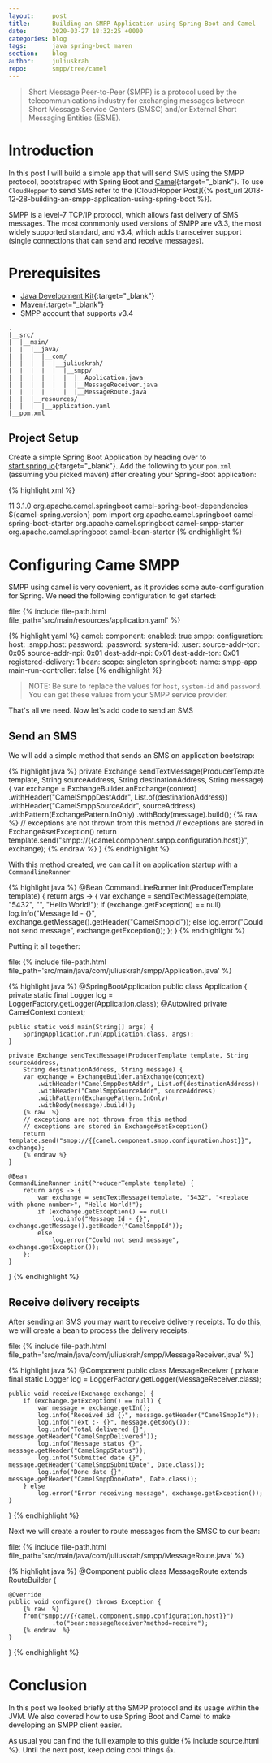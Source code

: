 ```yaml
---
layout:     post
title:      Building an SMPP Application using Spring Boot and Camel
date:       2020-03-27 18:32:25 +0000
categories: blog
tags:       java spring-boot maven
section:    blog
author:     juliuskrah
repo:       smpp/tree/camel
---
```

> Short Message Peer-to-Peer (SMPP) is a protocol used by the telecommunications industry for exchanging
  messages between Short Message Service Centers (SMSC) and/or External Short Messaging Entities (ESME).

# Introduction

In this post I will build a simple app that will send SMS using the SMPP protocol, bootstraped with
Spring Boot and [Camel][camel]{:target="_blank"}. To use `CloudHopper` to send SMS refer to the
[CloudHopper Post]({% post_url 2018-12-28-building-an-smpp-application-using-spring-boot %}).

SMPP is a level-7 TCP/IP protocol, which allows fast delivery of SMS messages. The most conmmonly used
versions of SMPP are v3.3, the most widely supported standard, and v3.4, which adds transceiver support
(single connections that can send and receive messages).

# Prerequisites

- [Java Development Kit][JDK]{:target="_blank"}
- [Maven][]{:target="_blank"}
- SMPP account that supports v3.4

```
.
|__src/
|  |__main/
|  |  |__java/
|  |  |  |__com/
|  |  |  |  |__juliuskrah/
|  |  |  |  |  |__smpp/
|  |  |  |  |  |  |__Application.java
|  |  |  |  |  |  |__MessageReceiver.java
|  |  |  |  |  |  |__MessageRoute.java
|  |  |__resources/
|  |  |  |__application.yaml
|__pom.xml
```

## Project Setup

Create a simple Spring Boot Application by heading over to [start.spring.io](https://start.spring.io/#!type=maven-project&language=java&platformVersion=2.2.6.RELEASE&packaging=jar&jvmVersion=11&groupId=com.juliuskrah&artifactId=smpp&name=smpp&description=Demo%20project%20for%20Camel%20SMPP&packageName=com.juliuskrah.smpp){:target="_blank"}.
Add the following to your `pom.xml` (assuming you picked maven) after creating your Spring-Boot
application:

{% highlight xml %}
<!-- Sections omitted -->
<properties>
  <java.version>11</java.version>
  <camel-spring.version>3.1.0</camel-spring.version>
</properties>

<dependencyManagement>
  <dependencies>
    <dependency>
      <groupId>org.apache.camel.springboot</groupId>
      <artifactId>camel-spring-boot-dependencies</artifactId>
      <version>${camel-spring.version}</version>
      <type>pom</type>
      <scope>import</scope>
    </dependency>
  </dependencies>
</dependencyManagement>

<dependencies>
  <dependency>
    <groupId>org.apache.camel.springboot</groupId>
    <artifactId>camel-spring-boot-starter</artifactId>
  </dependency>
  <dependency>
    <groupId>org.apache.camel.springboot</groupId>
    <artifactId>camel-smpp-starter</artifactId>
  </dependency>
  <dependency>
    <groupId>org.apache.camel.springboot</groupId>
    <artifactId>camel-bean-starter</artifactId>
  </dependency>
</dependencies>
{% endhighlight %}

# Configuring Came SMPP

SMPP using camel is very covenient, as it provides some auto-configuration for Spring. We need the
following configuration to get started:

file: {% include file-path.html file_path='src/main/resources/application.yaml' %}

{% highlight yaml %}
camel:
  component:
    enabled: true
    smpp:
      configuration:
        host: :smpp.host:
        password: :password:
        system-id: :user:
        source-addr-ton: 0x05
        source-addr-npi: 0x01
        dest-addr-npi: 0x01
        dest-addr-ton: 0x01
        registered-delivery: 1
    bean:
      scope: singleton
  springboot:
    name: smpp-app
    main-run-controller: false
{% endhighlight %}

> NOTE: Be sure to replace the values for `host`, `system-id` and `password`. You can get these values 
  from your SMPP service provider.

That's all we need. Now let's add code to send an SMS

## Send an SMS

We will add a simple method that sends an SMS on application bootstrap:

{% highlight java %}
private Exchange sendTextMessage(ProducerTemplate template, String sourceAddress,
      String destinationAddress, String message) {
    var exchange = ExchangeBuilder.anExchange(context)
        .withHeader("CamelSmppDestAddr", List.of(destinationAddress))
        .withHeader("CamelSmppSourceAddr", sourceAddress)
        .withPattern(ExchangePattern.InOnly)
        .withBody(message).build();
    {% raw  %}
    // exceptions are not thrown from this method
    // exceptions are stored in Exchange#setException()
    return template.send("smpp://{{camel.component.smpp.configuration.host}}", exchange);
    {% endraw %}
}
{% endhighlight %}

With this method created, we can call it on application startup with a `CommandlineRunner`

{% highlight java %}
@Bean
CommandLineRunner init(ProducerTemplate template) {
    return args -> {
        var exchange = sendTextMessage(template, "5432", "<replace with phone number>", "Hello World!");
        if (exchange.getException() == null)
            log.info("Message Id - {}", exchange.getMessage().getHeader("CamelSmppId"));
        else
            log.error("Could not send message", exchange.getException());
    };
}
{% endhighlight %}

Putting it all together:

file: {% include file-path.html file_path='src/main/java/com/juliuskrah/smpp/Application.java' %}

{% highlight java %}
@SpringBootApplication
public class Application {
    private static final Logger log = LoggerFactory.getLogger(Application.class);
    @Autowired private CamelContext context;

    public static void main(String[] args) {
        SpringApplication.run(Application.class, args);
    }

    private Exchange sendTextMessage(ProducerTemplate template, String sourceAddress,
        String destinationAddress, String message) {
        var exchange = ExchangeBuilder.anExchange(context)
            .withHeader("CamelSmppDestAddr", List.of(destinationAddress))
            .withHeader("CamelSmppSourceAddr", sourceAddress)
            .withPattern(ExchangePattern.InOnly)
            .withBody(message).build();
        {% raw  %}
        // exceptions are not thrown from this method
        // exceptions are stored in Exchange#setException()
        return template.send("smpp://{{camel.component.smpp.configuration.host}}", exchange);
        {% endraw %}
    }

    @Bean
    CommandLineRunner init(ProducerTemplate template) {
        return args -> {
            var exchange = sendTextMessage(template, "5432", "<replace with phone number>", "Hello World!");
            if (exchange.getException() == null)
                log.info("Message Id - {}", exchange.getMessage().getHeader("CamelSmppId"));
            else
                log.error("Could not send message", exchange.getException());
        };
    }

}
{% endhighlight %}

## Receive delivery receipts

After sending an SMS you may want to receive delivery receipts. To do this, we will create a bean
to process the delivery receipts.

file: {% include file-path.html file_path='src/main/java/com/juliuskrah/smpp/MessageReceiver.java' %}

{% highlight java %}
@Component
public class MessageReceiver {
    private final static Logger log = LoggerFactory.getLogger(MessageReceiver.class);

    public void receive(Exchange exchange) {
        if (exchange.getException() == null) {
            var message = exchange.getIn();
            log.info("Received id {}", message.getHeader("CamelSmppId"));
            log.info("Text :- {}", message.getBody());
            log.info("Total delivered {}", message.getHeader("CamelSmppDelivered"));
            log.info("Message status {}", message.getHeader("CamelSmppStatus"));
            log.info("Submitted date {}", message.getHeader("CamelSmppSubmitDate", Date.class));
            log.info("Done date {}", message.getHeader("CamelSmppDoneDate", Date.class));
        } else
            log.error("Error receiving message", exchange.getException());
    }
}
{% endhighlight %}

Next we will create a router to route messages from the SMSC to our bean:

file: {% include file-path.html file_path='src/main/java/com/juliuskrah/smpp/MessageRoute.java' %}

{% highlight java %}
@Component
public class MessageRoute extends RouteBuilder {

    @Override
    public void configure() throws Exception {
        {% raw  %}
        from("smpp://{{camel.component.smpp.configuration.host}}")
                .to("bean:messageReceiver?method=receive");
        {% endraw  %}
    }   
}
{% endhighlight %}

# Conclusion

In this post we looked briefly at the SMPP protocol and its usage within the JVM. We also covered how to
use Spring Boot and Camel to make developing an SMPP client easier.

As usual you can find the full example to this guide {% include source.html %}. Until the next post, keep
doing cool things :+1:.

[Camel]:                    https://camel.apache.org/components/latest/smpp-component.html
[JDK]:                      http://www.oracle.com/technetwork/java/javase/downloads/index.html
[Maven]:                    http://maven.apache.org